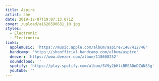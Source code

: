 ```yaml
---
title: Aspire
artist: she
date: 2019-12-07T19:07:13.071Z
cover: /upload/a1626590631_10.jpg
styles:
  - Electronic
  - Electronica
links:
  applemusic: 'https://music.apple.com/album/aspire/1487412746'
  bandcamp: 'https://sheofficial.bandcamp.com/album/aspire'
  deezer: 'https://www.deezer.com/album/118608252'
  soundcloud: ''
  spotify: 'https://play.spotify.com/album/5V9y2bHliBREADnDZWNS3g'
  youtube: ''
---
```

